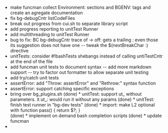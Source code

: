 
* make funcman collect Environment: sections and BGENV: tags and create an agregate documentation 
* fix bg-debugCntr listCodeFiles
* break out progress from cui.sh to separate library script
* add progress reporting to unitTest Runner
* add multithreading to unitTest Runner
* bug to fix: BC bg-debugCntr trace of<tab> -> off: gets a trailing : even those its suggestion does not have one -- tweak the $(nextBreakChar :) directive
* unitTests: consider #!bashTests shebangs instead of calling untiTestCntr at the end of the file
* add funcman unit tests to document syntax -- add more markdown support -- try to factor out formatter to allow separate unit testing
* add try/catch unit tests
* assertError: add "Throw: assertError" and "Rethrow:" syntax function
* assertError: support catching specific exceptions
* bring over bg_plugins.sh
(done) * unitTest: support ut_<func> without parameters. it ut_<func>: would run it without any params
(done) * unitTest: finish test runner in "bg-dev tests"
(done) * import: make L2 optional with function pass() { return $?; }   
(done) * implement on demand bash completion scripts
(done) * update funcman
*
